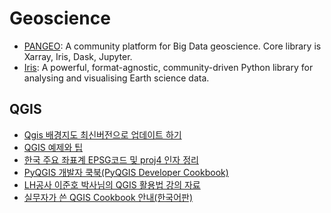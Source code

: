 # Geoscience

* [PANGEO](http://pangeo.io/): A community platform for Big Data geoscience. Core library is Xarray, Iris, Dask, Jupyter.
* [Iris](https://scitools.org.uk/iris/docs/latest/): A powerful, format-agnostic, community-driven Python library for analysing and visualising Earth science data.

## QGIS

* [Qgis 배경지도 최신버전으로 업데이트 하기](https://urbn-ds.tistory.com/7)
* [QGIS 예제와 팁](http://www.qgistutorials.com/ko/)
* [한국 주요 좌표계 EPSG코드 및 proj4 인자 정리](https://www.osgeo.kr/17)
* [PyQGIS 개발자 쿡북(PyQGIS Developer Cookbook)](https://www.osgeo.kr/213?category=413186)
* [LH공사 이준호 박사님의 QGIS 활용법 강의 자료](https://www.osgeo.kr/274?category=413186)
* [실무자가 쓴 QGIS Cookbook 안내(한국어판)](https://www.osgeo.kr/271?category=413186)
